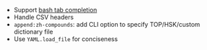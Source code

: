 * Support [bash tab completion](https://opensource.com/article/18/3/creating-bash-completion-script)
* Handle CSV headers
* `append:zh-compounds`: add CLI option to specify TOP/HSK/custom
  dictionary file
* Use `YAML.load_file` for conciseness

